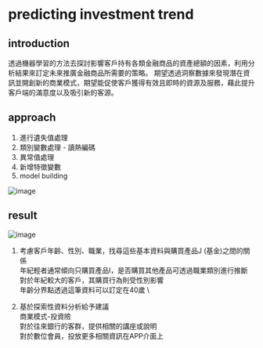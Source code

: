 # predicting investment trend

## introduction

透過機器學習的方法去探討影響客戶持有各類金融商品的資產總額的因素，利用分析結果來訂定未來推廣金融商品所需要的策略。
期望透過洞察數據來發現潛在資訊並開創新的商業模式，期望能促使客戶獲得有效且即時的資源及服務，藉此提升客戶端的滿意度以及吸引新的客源。

## approach
1. 進行遺失值處理
2. 類別變數處理 - 讀熱編碼
3. 異常值處理
4. 新增特徵變數
5. model building

![image](https://user-images.githubusercontent.com/99631406/153804473-ed87f4bb-cc5b-4d7c-a98f-a4dfb1a79f2f.png)


## result

![image](https://user-images.githubusercontent.com/99631406/153804516-e1949c2c-ac61-4021-ae95-4f0656455bed.png)

1. 考慮客戶年齡、性別、職業，找尋這些基本資料與購買產品J (基金)之間的關係 \
年紀輕者通常傾向只購買產品I，是否購買其他產品可透過職業類別進行推斷 \
對於年紀較大的客戶，其購買行為則受性別影響 \
年齡分界點透過這筆資料可以訂定在40歲 \

2. 基於探索性資料分析給予建議 \
商業模式-投資險 \
對於往來銀行的客群，提供相關的講座或說明 \
對於數位會員，投放更多相關資訊在APP介面上
